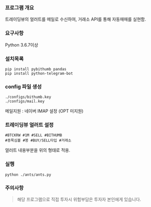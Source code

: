 ### 프로그램 개요
트레이딩뷰의 얼러트를 메일로 수신하여, 거래소 API를 통해 자동매매를 실현함.


### 요구사항
Python 3.6.7이상



### 설치목록

~~~
pip install pybithumb pandas
pip install python-telegram-bot
~~~



### config 파일 생성

~~~
./configs/bithumb.key
./configs/mail.key
~~~

메일지원 : 네이버 IMAP 설정 (OPT 미지원)


### 트레이딩뷰 얼러트 설정

~~~
#BTCKRW #1M #SELL #BITHUMB
#종목심볼 #봉 #BUY/SELL타입 #거래소
~~~
얼러트 내용부분을 위의 형태로 적용.


### 실행

~~~
python ./ants/ants.py
~~~



### 주의사항

> 해당 프로그램으로 직접 투자시 위험부담은 투자자 본인에게 있습니다.
